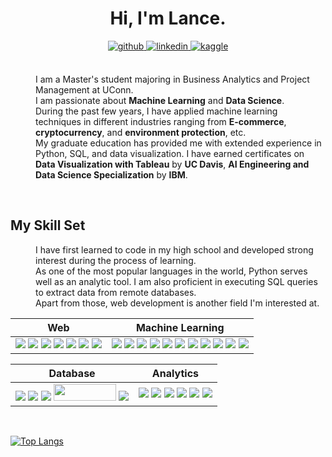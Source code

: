 <div align="center">
    <h1>Hi, I'm Lance.</h1>
</div>  

<div align="center">
    <a href="https://github.com/https://github.com/laoSVM" target="_blank">
        <img src=https://img.shields.io/badge/github-%2324292e.svg?&style=for-the-badge&logo=github&logoColor=white alt=github style="margin-bottom: 5px;" />
    </a>
    <a href="https://linkedin.com/in/https://www.linkedin.com/in/lance-ye-1b16701aa/" target="_blank">
        <img src=https://img.shields.io/badge/linkedin-%231E77B5.svg?&style=for-the-badge&logo=linkedin&logoColor=white alt=linkedin style="margin-bottom: 5px;" />
    </a>
    <a href="https://www.kaggle.com/https://www.kaggle.com/lanceye" target="_blank">
        <img src=https://img.shields.io/badge/kaggle-%2344BAE8.svg?&style=for-the-badge&logo=kaggle&logoColor=white alt=kaggle style="margin-bottom: 5px;" />
    </a>  
</div>  
  

<br/>  

<dl>
    <dd>I am a Master's student majoring in Business Analytics and Project Management at UConn.</dd>
    <dd>I am passionate about <b>Machine Learning</b> and <b>Data Science</b>.</dd>
    <dd>During the past few years, I have applied machine learning techniques in different industries ranging from <b>E-commerce</b>, <b>cryptocurrency</b>, and <b>environment protection</b>, etc.</dd>
    <dd>My graduate education has provided me with extended experience in Python, SQL, and data visualization. I have earned certificates on <b>Data Visualization with Tableau</b> by <b>UC Davis</b>, <b>AI Engineering and Data Science Specialization</b> by <b>IBM</b>.</dd>
</dl>





<br/>  


## My Skill Set
<dl>
    <dd>I have first learned to code in my high school and developed strong interest during the process of learning.</dd>
    <dd>As one of the most popular languages in the world, Python serves well as an analytic tool. I am also proficient in executing SQL queries to extract data from remote databases.</dd>
    <dd>Apart from those, web development is another field I'm interested at.</dd>
</dl>

| Web| Machine Learning | 
| :-:| :-:|
| ![](https://img.shields.io/badge/Bootstrap-563D7C?style=for-the-badge&logo=bootstrap&logoColor=white) ![](https://img.shields.io/badge/Node.js-43853D?style=for-the-badge&logo=node.js&logoColor=white) ![](https://img.shields.io/badge/JavaScript-F7DF1E?style=for-the-badge&logo=javascript&logoColor=black) ![](https://img.shields.io/badge/CSS3-1572B6?style=for-the-badge&logo=css3&logoColor=white) ![](https://img.shields.io/badge/HTML5-E34F26?style=for-the-badge&logo=html5&logoColor=white) ![](https://img.shields.io/badge/MDN_Web_Docs-black?style=for-the-badge&logo=mdnwebdocs&logoColor=white) [![](https://img.shields.io/badge/json-5E5C5C?style=for-the-badge&logo=json&logoColor=white)](https://www.json.org/json-en.html) | [![](https://img.shields.io/badge/TensorFlow-FF6F00?style=for-the-badge&logo=TensorFlow&logoColor=white)](https://www.tensorflow.org) [![](https://img.shields.io/badge/Keras-D00000?style=for-the-badge&logo=Keras&logoColor=white)](https://keras.io) [![](https://img.shields.io/badge/scikit_learn-F7931E?style=for-the-badge&logo=scikit-learn&logoColor=white)](https://scikit-learn.org/stable/) [![](https://img.shields.io/badge/SciPy-654FF0?style=for-the-badge&logo=SciPy&logoColor=white)](https://www.scipy.org) [![](https://img.shields.io/badge/Numpy-777BB4?style=for-the-badge&logo=numpy&logoColor=white)](https://numpy.org) [![](https://img.shields.io/badge/Pandas-2C2D72?style=for-the-badge&logo=pandas&logoColor=white)](https://pandas.pydata.org) [![](https://img.shields.io/badge/Python-FFD43B?style=for-the-badge&logo=python&logoColor=darkgreen)](https://www.python.org) [![](https://img.shields.io/badge/PyTorch-EE4C2C?style=for-the-badge&logo=PyTorch&logoColor=white)](https://pytorch.org) [![](https://img.shields.io/badge/R-276DC3?style=for-the-badge&logo=r&logoColor=white)](https://www.r-project.org) [![](https://img.shields.io/badge/conda-342B029.svg?&style=for-the-badge&logo=anaconda&logoColor=white)](https://www.anaconda.com) [![](https://img.shields.io/badge/Colab-F9AB00?style=for-the-badge&logo=googlecolab&color=525252)](https://colab.research.google.com) |

| Database | Analytics |
| :-:| :-:|
| ![](https://img.shields.io/badge/Flask-000000?style=for-the-badge&logo=flask&logoColor=white) [<img src = "https://img.shields.io/badge/MongoDB-4EA94B?style=for-the-badge&logo=mongodb&logoColor=white"/>](https://www.mongodb.com/) [![](https://img.shields.io/badge/MySQL-00000F?style=for-the-badge&logo=mysql&logoColor=white)](https://www.mysql.com) [<img src = "https://img.shields.io/badge/SQLite-07405E?style=for-the-badge&logo=sqlite&logoColor=white" width = "100" height = "27.5"/>](https://www.sqlite.org/index.html) ![](https://img.shields.io/badge/Oracle-F80000?style=for-the-badge&logo=Oracle&logoColor=white)| [![](https://img.shields.io/badge/Plotly-239120?style=for-the-badge&logo=plotly&logoColor=white)](https://plotly.com) [![](https://img.shields.io/badge/Tableau-E97627?style=for-the-badge&logo=Tableau&logoColor=white)](https://www.tableau.com)  [![](https://img.shields.io/badge/PowerBI-F2C811?style=for-the-badge&logo=Power%20BI&logoColor=white)](https://powerbi.microsoft.com/en-us/) [![](https://img.shields.io/badge/Microsoft_Excel-217346?style=for-the-badge&logo=microsoft-excel&logoColor=white)](https://www.microsoft.com/en-us/microsoft-365/excel) [![](https://img.shields.io/badge/Microsoft_PowerPoint-B7472A?style=for-the-badge&logo=microsoft-powerpoint&logoColor=white)](https://www.microsoft.com/en-us/microsoft-365/powerpoint) [![](https://img.shields.io/badge/Microsoft_Office-D83B01?style=for-the-badge&logo=microsoft-office&logoColor=white)](https://www.office.com)|


<!--
<table><tr><td valign="top" width="33%">

### Web  
<div align="center">  
    <img style="margin: 10px" src="https://profilinator.rishav.dev/skills-assets/css3-original-wordmark.svg" alt="CSS3" height="50" />  
    <img style="margin: 10px" src="https://profilinator.rishav.dev/skills-assets/html5-original-wordmark.svg" alt="HTML5" height="50" />  
    <img style="margin: 10px" src="https://profilinator.rishav.dev/skills-assets/javascript-original.svg" alt="JavaScript" height="50" />  
</div>


</td><td valign="top" width="33%">

### Machine Learning  
<div align="center">  
    <img style="margin: 10px" src="https://profilinator.rishav.dev/skills-assets/python-original.svg" alt="Python" height="25" />  
    <img style="margin: 10px" src="https://profilinator.rishav.dev/skills-assets/keras.png" alt="Keras" height="25" />  
    <img style="margin: 10px" src="https://profilinator.rishav.dev/skills-assets/r.svg" alt="R" height="25" />  
    <img style="margin: 10px" src="https://profilinator.rishav.dev/skills-assets/oracle-original.svg" alt="Oracle" height="25" />  
    <img style="margin: 10px" src="https://profilinator.rishav.dev/skills-assets/tensorflow-icon.svg" alt="TensorFlow" height="25" />  
    <img style="margin: 10px" src="https://profilinator.rishav.dev/skills-assets/microsoft_azure-icon.svg" alt="Azure" height="25" />  
    <img style="margin: 10px" src="https://profilinator.rishav.dev/skills-assets/git-scm-icon.svg" alt="Git" height="25" />  
    <img style="margin: 10px" src="https://profilinator.rishav.dev/skills-assets/opencv-icon.svg" alt="OpenCV" height="25" />  
</div>


</td><td valign="top" width="33%">

### Database  
<div align="center">  
    <img style="margin: 10px" src="https://profilinator.rishav.dev/skills-assets/mongodb-original-wordmark.svg" alt="MongoDB" height="50" />  
    <img style="margin: 10px" src="https://profilinator.rishav.dev/skills-assets/mysql-original-wordmark.svg" alt="MySQL" height="50" />  
    <img style="margin: 10px" src="https://profilinator.rishav.dev/skills-assets/oracle-original.svg" alt="Oracle" height="50" />  
    <img style="margin: 10px" src="https://profilinator.rishav.dev/skills-assets/apache_hadoop-icon.svg" alt="Hadoop" height="50" />  
    <img style="margin: 10px" src="https://profilinator.rishav.dev/skills-assets/postgresql-original-wordmark.svg" alt="PostgreSQL" height="50" />  
</div>

</td></tr></table>  
-->

<br/>  

[![Top Langs](https://github-readme-stats.vercel.app/api/top-langs/?username=laoSVM&layout=compact)](https://github.com/laoSVM/github-readme-stats)

<!--
**laoSVM/laoSVM** is a ✨ _special_ ✨ repository because its `README.md` (this file) appears on your GitHub profile.

Here are some ideas to get you started:

- 🔭 I’m currently working on ...
- 🌱 I’m currently learning ...
- 👯 I’m looking to collaborate on ...
- 🤔 I’m looking for help with ...
- 💬 Ask me about ...
- 📫 How to reach me: ...
- 😄 Pronouns: ...
- ⚡ Fun fact: ...
-->
